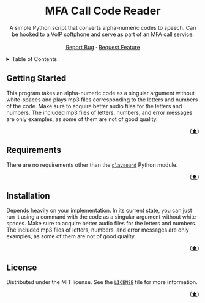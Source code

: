 <!---
This README.md file is based on https://github.com/othneildrew/Best-README-Template

Copyright (c) 2021 Othneil Drew

Permission is hereby granted, free of charge, to any person obtaining a copy
of this software and associated documentation files (the "Software"), to deal
in the Software without restriction, including without limitation the rights
to use, copy, modify, merge, publish, distribute, sublicense, and/or sell
copies of the Software, and to permit persons to whom the Software is
furnished to do so, subject to the following conditions:

The above copyright notice and this permission notice shall be included in all
copies or substantial portions of the Software.
-->

<a name="readme-top"></a>



<br />
<div align="center">
  <h1 align="center">MFA Call Code Reader</h3>

  <p align="center">
    A simple Python script that converts alpha-numeric codes to speech. Can be hooked to a VoIP softphone and serve as part of an MFA call service.
    <br />
    <br />
    <a href="https://github.com/aous-al-salek/MFA-Call-Code-Reader/issues">Report Bug</a>
    ·
    <a href="https://github.com/aous-al-salek/MFA-Call-Code-Reader/issues">Request Feature</a>
  </p>
</div>



<details>
  <summary>Table of Contents</summary>
  <ol>
    <li><a href="#getting-started">Getting Started</a></li>
    <li><a href="#requirements">Requirements</a></li>
    <li><a href="#installation">Installation</a></li>
    <li><a href="#license">License</a></li>
  </ol>
</details>



## Getting Started

This program takes an alpha-numeric code as a singular argument without white-spaces and plays mp3 files corresponding to the letters and numbers of the code. Make sure to acquire better audio files for the letters and numbers. The included mp3 files of letters, numbers, and error messages are only examples, as some of them are not of good quality.

<p align="right">(<a href="#readme-top">⬆️</a>)</p>



## Requirements

There are no requirements other than the [`playsound`](https://pypi.org/project/playsound/) Python module.

<p align="right">(<a href="#readme-top">⬆️</a>)</p>



## Installation

Depends heavily on your implementation. In its current state, you can just run it using a command with the code as a singular argument without white-spaces. Make sure to acquire better audio files for the letters and numbers. The included mp3 files of letters, numbers, and error messages are only examples, as some of them are not of good quality.

<p align="right">(<a href="#readme-top">⬆️</a>)</p>



## License

Distributed under the MIT license. See the [`LICENSE`](https://github.com/aous-al-salek/MFA-Call-Code-Reader/blob/main/LICENSE) file for more information.

<p align="right">(<a href="#readme-top">⬆️</a>)</p>
